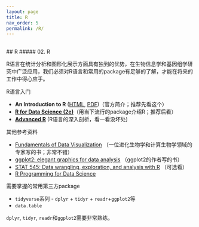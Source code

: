 ```yaml
---
layout: page
title: R
nav_order: 5
permalink: /R/
---
```

<br/>
## R
##### 02. R

R语言在统计分析和图形化展示方面具有独到的优势，在生物信息学和基因组学研究中广泛应用，我们必须对R语言和常用的package有足够的了解，才能在将来的工作中得心应手。

R语言入门

- **An Introduction to R** ([HTML](https://cran.r-project.org/doc/manuals/r-release/R-intro.html),  [PDF](https://cran.r-project.org/doc/manuals/r-release/R-intro.pdf))（官方简介；推荐先看这个）
- **[R for Data Science (2e)](https://r4ds.hadley.nz/)**（用当下流行的package介绍R；推荐后看）
- **[Advanced R](https://adv-r.hadley.nz/)** (R语言的深入剖析，看一看没坏处)

其他参考资料

- [Fundamentals of Data Visualization](https://clauswilke.com/dataviz/) （一位进化生物学和计算生物学领域的专家写的书；非常不错）
- [ggplot2: elegant graphics for data analysis](https://ggplot2-book.org/) （ggplot2的作者写的书） 
- [STAT 545: Data wrangling, exploration, and analysis with R](https://stat545.com/) （可选看）
- [R Programming for Data Science](https://bookdown.org/rdpeng/rprogdatascience/)


需要掌握的常用第三方package

- `tidyverse`系列 - `dplyr` + `tidyr` + `readr`+`ggplot2`等
- `data.table`

`dplyr`, `tidyr`, `readr`和`ggplot2`需要非常熟练。


<br/>
